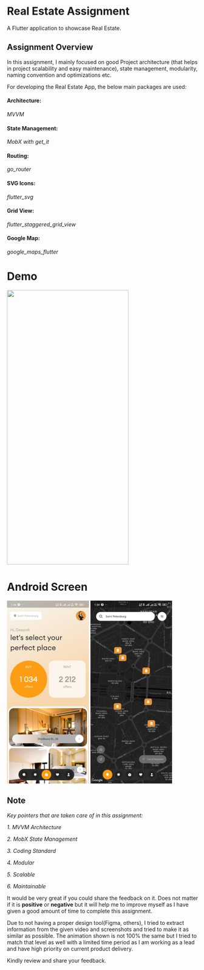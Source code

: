 # Real Estate Assignment
A Flutter application to showcase Real Estate.

## **Assignment Overview**
In this assignment, I mainly focused on good Project architecture (that helps in project scalability and easy maintenance), state management, modularity, naming convention and optimizations etc.

For developing the Real Estate App, the below main packages are used:
#### **Architecture**:
*MVVM*

#### **State Management**:
*MobX with get_it*

#### **Routing**:
*go_router*

#### **SVG Icons**:
*flutter_svg*

#### **Grid View**:
*flutter_staggered_grid_view*

#### **Google Map**:
*google_maps_flutter*




# Demo
<img height="720px" width="320px" src="https://github.com/TheFlutterCommunity/real_estate/blob/master/demo/gif/RealEstate.gif?raw=true"> 

# Android Screen
<img height="480px" src="https://github.com/TheFlutterCommunity/real_estate/blob/master/demo/android/Screenshot-1.jpg?raw=true"> 
<img height="480px" src="https://github.com/TheFlutterCommunity/real_estate/blob/master/demo/android/Screenshot-2.jpg?raw=true"> 

## Note

*Key pointers that are taken care of in this assignment:*

*1. MVVM Architecture*

*2. MobX State Management*

*3. Coding Standard*

*4. Modular*

*5. Scalable*

*6. Maintainable*

It would be very great if you could share the feedback on it. Does not matter if it is **positive** or **negative** but it will help me to improve myself as I have given a good amount of time to complete this assignment.

Due to not having a proper design tool(Figma, others), I tried to extract information from the given video and screenshots and tried to make it as similar as possible. The animation shown is not 100% the same but I tried to match that level as well with a limited time period as I am working as a lead and have high priority on current product delivery.

Kindly review and share your feedback.
